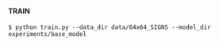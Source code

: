 #### TRAIN
    $ python train.py --data_dir data/64x64_SIGNS --model_dir experiments/base_model
    
    
